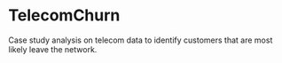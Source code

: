 # TelecomChurn
Case study analysis on telecom data to identify customers that are most likely leave the network.
